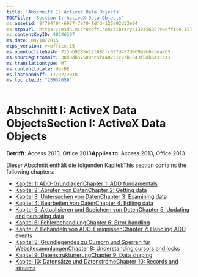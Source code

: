 ```yaml
---
title: 'Abschnitt I: ActiveX Data Objects'
TOCTitle: 'Section I: ActiveX Data Objects'
ms:assetid: 8f794f04-6977-7af0-fdfd-126a92d33e94
ms:mtpsurl: https://msdn.microsoft.com/library/JJ249635(v=office.15)
ms:contentKeyID: 48546307
ms.date: 09/18/2015
mtps_version: v=office.15
ms.openlocfilehash: 715bb9285e12f886fc027d457d069a9b6cbda765
ms.sourcegitcommit: 38d0db57580cc5f4a0231c27b1643f8db5431ca3
ms.translationtype: MT
ms.contentlocale: de-DE
ms.lasthandoff: 11/02/2018
ms.locfileid: "25937659"
---
```

# <a name="section-i-activex-data-objects"></a><span data-ttu-id="c5dbb-102">Abschnitt I: ActiveX Data Objects</span><span class="sxs-lookup"><span data-stu-id="c5dbb-102">Section I: ActiveX Data Objects</span></span>

<span data-ttu-id="c5dbb-103">**Betrifft**: Access 2013, Office 2013</span><span class="sxs-lookup"><span data-stu-id="c5dbb-103">**Applies to**: Access 2013, Office 2013</span></span>

<span data-ttu-id="c5dbb-104">Dieser Abschnitt enthält die folgenden Kapitel:</span><span class="sxs-lookup"><span data-stu-id="c5dbb-104">This section contains the following chapters:</span></span>

- [<span data-ttu-id="c5dbb-105">Kapitel 1: ADO-Grundlagen</span><span class="sxs-lookup"><span data-stu-id="c5dbb-105">Chapter 1: ADO fundamentals</span></span>](chapter-1-ado-fundamentals.md)
- [<span data-ttu-id="c5dbb-106">Kapitel 2: Abrufen von Daten</span><span class="sxs-lookup"><span data-stu-id="c5dbb-106">Chapter 2: Getting data</span></span>](chapter-2-getting-data.md)
- [<span data-ttu-id="c5dbb-107">Kapitel 3: Untersuchen von Daten</span><span class="sxs-lookup"><span data-stu-id="c5dbb-107">Chapter 3: Examining data</span></span>](chapter-3-examining-data.md)
- [<span data-ttu-id="c5dbb-108">Kapitel 4: Bearbeiten von Daten</span><span class="sxs-lookup"><span data-stu-id="c5dbb-108">Chapter 4: Editing data</span></span>](chapter-4-editing-data.md)
- [<span data-ttu-id="c5dbb-109">Kapitel 5: Aktualisieren und Speichern von Daten</span><span class="sxs-lookup"><span data-stu-id="c5dbb-109">Chapter 5: Updating and persisting data</span></span>](chapter-5-updating-and-persisting-data.md)
- [<span data-ttu-id="c5dbb-110">Kapitel 6: Fehlerbehandlung</span><span class="sxs-lookup"><span data-stu-id="c5dbb-110">Chapter 6: Error handling</span></span>](chapter-6-error-handling.md)
- [<span data-ttu-id="c5dbb-111">Kapitel 7: Behandeln von ADO-Ereignissen</span><span class="sxs-lookup"><span data-stu-id="c5dbb-111">Chapter 7: Handling ADO events</span></span>](chapter-7-handling-ado-events.md)
- [<span data-ttu-id="c5dbb-112">Kapitel 8: Grundlegendes zu Cursorn und Sperren für Websitesammlungen</span><span class="sxs-lookup"><span data-stu-id="c5dbb-112">Chapter 8: Understanding cursors and locks</span></span>](chapter-8-understanding-cursors-and-locks.md)
- [<span data-ttu-id="c5dbb-113">Kapitel 9: Datenstrukturierung</span><span class="sxs-lookup"><span data-stu-id="c5dbb-113">Chapter 9: Data shaping</span></span>](chapter-9-data-shaping.md)
- [<span data-ttu-id="c5dbb-114">Kapitel 10: Datensätze und Datenströme</span><span class="sxs-lookup"><span data-stu-id="c5dbb-114">Chapter 10: Records and streams</span></span>](chapter-10-records-and-streams.md)

